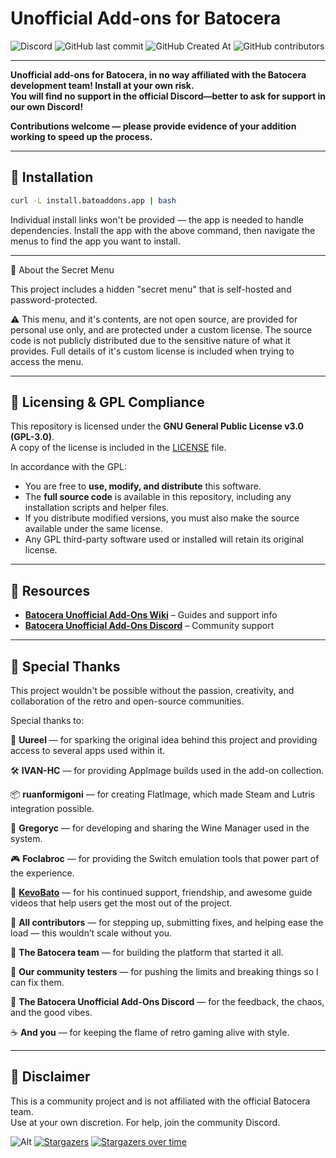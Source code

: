 # Unofficial Add-ons for Batocera

<img alt="Discord" src="https://img.shields.io/discord/1322750191756906638?style=for-the-badge&label=Discord&link=https%3A%2F%2Fdiscord.batoaddons.app"> <img alt="GitHub last commit" src="https://img.shields.io/github/last-commit/DTJW92/batocera-unofficial-addons?style=for-the-badge"> <img alt="GitHub Created At" src="https://img.shields.io/github/created-at/DTJW92/batocera-unofficial-addons?style=for-the-badge"> <img alt="GitHub contributors" src="https://img.shields.io/github/contributors/DTJW92/batocera-unofficial-addons?style=for-the-badge">

---

**Unofficial add-ons for Batocera, in no way affiliated with the Batocera development team! Install at your own risk.**  
**You will find no support in the official Discord—better to ask for support in our own Discord!**

**Contributions welcome — please provide evidence of your addition working to speed up the process.**

---

## 🚀 Installation

```bash
curl -L install.batoaddons.app | bash
```

Individual install links won't be provided — the app is needed to handle dependencies. Install the app with the above command, then navigate the menus to find the app you want to install.

---

🔐 About the Secret Menu

This project includes a hidden "secret menu" that is self-hosted and password-protected.

⚠️ This menu, and it's contents, are not open source, are provided for personal use only, and are protected under a custom license.
The source code is not publicly distributed due to the sensitive nature of what it provides.
Full details of it's custom license is included when trying to access the menu.


---

## 📜 Licensing & GPL Compliance

This repository is licensed under the **GNU General Public License v3.0 (GPL-3.0)**.  
A copy of the license is included in the [LICENSE](./LICENSE) file.

In accordance with the GPL:

- You are free to **use, modify, and distribute** this software.
- The **full source code** is available in this repository, including any installation scripts and helper files.
- If you distribute modified versions, you must also make the source available under the same license.
- Any GPL third-party software used or installed will retain its original license.

---

## 🧠 Resources

- **[Batocera Unofficial Add-Ons Wiki](https://wiki.batoaddons.app)** – Guides and support info
- **[Batocera Unofficial Add-Ons Discord](https://discord.gg/Uc9BVbDH9e)** – Community support

---
## 🙏 Special Thanks

This project wouldn't be possible without the passion, creativity, and collaboration of the retro and open-source communities.

Special thanks to:

🧠 **Uureel** — for sparking the original idea behind this project and providing access to several apps used within it.

🛠️ **IVAN-HC** — for providing AppImage builds used in the add-on collection.

📦 **ruanformigoni** — for creating FlatImage, which made Steam and Lutris integration possible.

🍷 **Gregoryc** — for developing and sharing the Wine Manager used in the system.

🎮 **Foclabroc** — for providing the Switch emulation tools that power part of the experience.

🎥 **[KevoBato](https://www.youtube.com/@KevsBatoceraBuilds)** — for his continued support, friendship, and awesome guide videos that help users get the most out of the project.

🤝 **All contributors** — for stepping up, submitting fixes, and helping ease the load — this wouldn’t scale without you.

👾 **The Batocera team** — for building the platform that started it all.

🧪 **Our community testers** — for pushing the limits and breaking things so I can fix them.

💬 **The Batocera Unofficial Add-Ons Discord** — for the feedback, the chaos, and the good vibes.

☕ **And you** — for keeping the flame of retro gaming alive with style.

---
## 💬 Disclaimer

This is a community project and is not affiliated with the official Batocera team.  
Use at your own discretion. For help, join the community Discord.

![Alt](https://repobeats.axiom.co/api/embed/afdaf47a9359eac5aef68253c1410c01e46fad08.svg "Repobeats analytics image")
[![Stargazers](https://reporoster.com/stars/dark/DTJW92/batocera-unofficial-addons)](https://github.com/DTJW92/batocera-unofficial-addons/stargazers)
[![Stargazers over time](https://starchart.cc/DTJW92/batocera-unofficial-addons.svg?variant=dark)](https://starchart.cc/DTJW92/batocera-unofficial-addons)


                    
